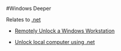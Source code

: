 #Windows Deeper

Relates to [.net](.net.md)

- [Remotely Unlock a Windows Workstation](http://www.codeproject.com/Articles/16197/Remotely-Unlock-a-Windows-Workstation)

- [Unlock local computer using .net](http://stackoverflow.com/questions/5764174/unlock-local-computer-using-net)